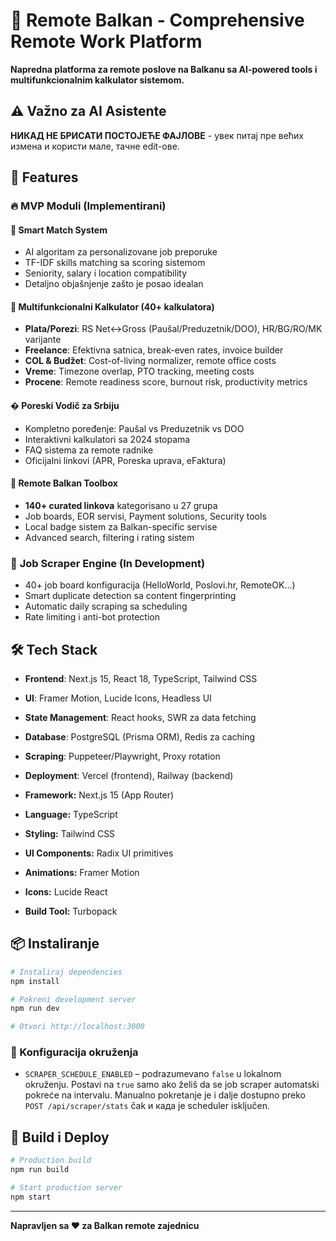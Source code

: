 # 🚀 Remote Balkan - Comprehensive Remote Work Platform

**Napredna platforma za remote poslove na Balkanu sa AI-powered tools i multifunkcionalnim kalkulator sistemom.**

## ⚠️ Važno za AI Asistente
**НИКАД НЕ БРИСАТИ ПОСТОЈЕЋЕ ФАЈЛОВЕ** - увек питај пре већих измена и користи мале, тачне edit-ове.

## 🎯 Features

### 🔥 **MVP Moduli (Implementirani)**

#### 🎯 **Smart Match System**
- AI algoritam za personalizovane job preporuke
- TF-IDF skills matching sa scoring sistemom  
- Seniority, salary i location compatibility
- Detaljno objašnjenje zašto je posao idealan

#### 🧮 **Multifunkcionalni Kalkulator (40+ kalkulatora)**
- **Plata/Porezi**: RS Net↔Gross (Paušal/Preduzetnik/DOO), HR/BG/RO/MK varijante
- **Freelance**: Efektivna satnica, break-even rates, invoice builder
- **COL & Budžet**: Cost-of-living normalizer, remote office costs
- **Vreme**: Timezone overlap, PTO tracking, meeting costs
- **Procene**: Remote readiness score, burnout risk, productivity metrics

#### � **Poreski Vodič za Srbiju**  
- Kompletno poređenje: Paušal vs Preduzetnik vs DOO
- Interaktivni kalkulatori sa 2024 stopama
- FAQ sistema za remote radnike
- Oficijalni linkovi (APR, Poreska uprava, eFaktura)

#### 🧰 **Remote Balkan Toolbox**
- **140+ curated linkova** kategorisano u 27 grupa
- Job boards, EOR servisi, Payment solutions, Security tools
- Local badge sistem za Balkan-specific servise
- Advanced search, filtering i rating sistem

### 🤖 **Job Scraper Engine (In Development)**
- 40+ job board konfiguracija (HelloWorld, Poslovi.hr, RemoteOK...)
- Smart duplicate detection sa content fingerprinting
- Automatic daily scraping sa scheduling
- Rate limiting i anti-bot protection

## 🛠 **Tech Stack**

- **Frontend**: Next.js 15, React 18, TypeScript, Tailwind CSS
- **UI**: Framer Motion, Lucide Icons, Headless UI
- **State Management**: React hooks, SWR za data fetching  
- **Database**: PostgreSQL (Prisma ORM), Redis za caching
- **Scraping**: Puppeteer/Playwright, Proxy rotation
- **Deployment**: Vercel (frontend), Railway (backend)

- **Framework:** Next.js 15 (App Router)
- **Language:** TypeScript
- **Styling:** Tailwind CSS
- **UI Components:** Radix UI primitives
- **Animations:** Framer Motion
- **Icons:** Lucide React
- **Build Tool:** Turbopack

## 📦 Instaliranje

```bash
# Instaliraj dependencies
npm install

# Pokreni development server
npm run dev

# Otvori http://localhost:3000
```

### 🔧 Konfiguracija okruženja

- `SCRAPER_SCHEDULE_ENABLED` – podrazumevano `false` u lokalnom okruženju. Postavi na `true` samo ako želiš da se job scraper automatski pokreće na intervalu. Manualno pokretanje је i dalje dostupno preko `POST /api/scraper/stats` čak и када je scheduler isključen.

## 🚀 Build i Deploy

```bash
# Production build
npm run build

# Start production server
npm start
```

---

**Napravljen sa ❤️ za Balkan remote zajednicu**
